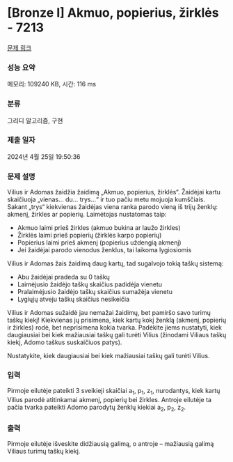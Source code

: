 # [Bronze I] Akmuo, popierius, žirklės - 7213 

[문제 링크](https://www.acmicpc.net/problem/7213) 

### 성능 요약

메모리: 109240 KB, 시간: 116 ms

### 분류

그리디 알고리즘, 구현

### 제출 일자

2024년 4월 25일 19:50:36

### 문제 설명

<p>Vilius ir Adomas žaidžia žaidimą „Akmuo, popierius, žirklės“. Žaidėjai kartu skaičiuoja „vienas… du… trys…“ ir tuo pačiu metu mojuoja kumščiais. Sakant „trys“ kiekvienas žaidėjas viena ranka parodo vieną iš trijų ženklų: akmenį, žirkles ar popierių. Laimėtojas nustatomas taip:</p>

<ul>
	<li>Akmuo laimi prieš žirkles (akmuo bukina ar laužo žirkles)</li>
	<li>Žirklės laimi prieš popierių (žirklės karpo popierių)</li>
	<li>Popierius laimi prieš akmenį (popierius uždengią akmenį)</li>
	<li>Jei žaidėjai parodo vienodus ženklus, tai laikoma lygiosiomis</li>
</ul>

<p>Vilius ir Adomas žais žaidimą daug kartų, tad sugalvojo tokią taškų sistemą:</p>

<ul>
	<li>Abu žaidėjai pradeda su 0 taškų</li>
	<li>Laimėjusio žaidėjo taškų skaičius padidėja vienetu</li>
	<li>Pralaimėjusio žaidėjo taškų skaičius sumažėja vienetu</li>
	<li>Lygiųjų atveju taškų skaičius nesikeičia</li>
</ul>

<p>Vilius ir Adomas sužaidė jau nemažai žaidimų, bet pamiršo savo turimų taškų kiekį! Kiekvienas jų prisimena, kiek kartų kokį ženklą (akmenį, popierių ir žirkles) rodė, bet neprisimena kokia tvarka. Padėkite jiems nustatyti, kiek daugiausiai bei kiek mažiausiai taškų gali turėti Vilius (žinodami Viliaus taškų kiekį, Adomo taškus suskaičiuos patys).</p>

<p>Nustatykite, kiek daugiausiai bei kiek mažiausiai taškų gali turėti Vilius.</p>

### 입력 

 <p>Pirmoje eilutėje pateikti 3 sveikieji skaičiai a<sub>1</sub>, p<sub>1</sub>, z<sub>1</sub>, nurodantys, kiek kartų Vilius parodė atitinkamai akmenį, popierių bei žirkles. Antroje eilutėje ta pačia tvarka pateikti Adomo parodytų ženklų kiekiai a<sub>2</sub>, p<sub>2</sub>, z<sub>2</sub>.</p>

### 출력 

 <p>Pirmoje eilutėje išveskite didžiausią galimą, o antroje – mažiausią galimą Viliaus turimų taškų kiekį.</p>


